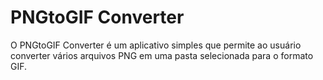 # PNGtoGIF Converter
 O PNGtoGIF Converter é um aplicativo simples que permite ao usuário converter vários arquivos PNG em uma pasta selecionada para o formato GIF. 
